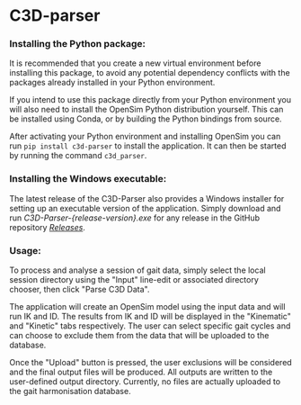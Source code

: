 # C3D-parser

### Installing the Python package:

It is recommended that you create a new virtual environment before installing this package, to
avoid any potential dependency conflicts with the packages already installed in your Python
environment.

If you intend to use this package directly from your Python environment you will also need to
install the OpenSim Python distribution yourself. This can be installed using Conda, or by building
the Python bindings from source.

After activating your Python environment and installing OpenSim you can run
`pip install c3d-parser` to install the application. It can then be started by running the command
`c3d_parser`.

### Installing the Windows executable:

The latest release of the C3D-Parser also provides a Windows installer for setting up an executable
version of the application. Simply download and run _C3D-Parser-{release-version}.exe_ for any
release in the GitHub repository [_Releases_](https://github.com/tsalemink/C3D-parser/releases).

### Usage:

To process and analyse a session of gait data, simply select the local session directory using
the "Input" line-edit or associated directory chooser, then click "Parse C3D Data".

The application will create an OpenSim model using the input data and will run IK and ID. The
results from IK and ID will be displayed in the "Kinematic" and "Kinetic" tabs respectively.
The user can select specific gait cycles and can choose to exclude them from the data that will
be uploaded to the database.

Once the "Upload" button is pressed, the user exclusions will be considered and the final output
files will be produced. All outputs are written to the user-defined output directory. Currently,
no files are actually uploaded to the gait harmonisation database.

